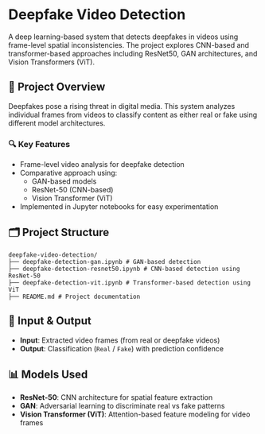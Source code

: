 # Deepfake Video Detection

A deep learning-based system that detects deepfakes in videos using frame-level spatial inconsistencies. The project explores CNN-based and transformer-based approaches including ResNet50, GAN architectures, and Vision Transformers (ViT).

## 🧠 Project Overview

Deepfakes pose a rising threat in digital media. This system analyzes individual frames from videos to classify content as either real or fake using different model architectures.

### 🔍 Key Features
- Frame-level video analysis for deepfake detection
- Comparative approach using:
  - GAN-based models
  - ResNet-50 (CNN-based)
  - Vision Transformer (ViT)
- Implemented in Jupyter notebooks for easy experimentation

## 🗂️ Project Structure
```
deepfake-video-detection/
├── deepfake-detection-gan.ipynb # GAN-based detection
├── deepfake-detection-resnet50.ipynb # CNN-based detection using ResNet-50
├── deepfake-detection-vit.ipynb # Transformer-based detection using ViT
├── README.md # Project documentation

```

## 🎥 Input & Output

- **Input**: Extracted video frames (from real or deepfake videos)
- **Output**: Classification (`Real` / `Fake`) with prediction confidence

## 📊 Models Used

- **ResNet-50**: CNN architecture for spatial feature extraction
- **GAN**: Adversarial learning to discriminate real vs fake patterns
- **Vision Transformer (ViT)**: Attention-based feature modeling for video frames


